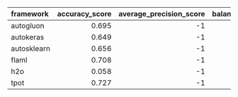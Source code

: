 | framework   |   accuracy_score |   average_precision_score |   balanced_accuracy_score |   cohen_kappa_score |   f1_score_macro |   f1_score_micro |   f1_score_weighted |   matthews_corrcoef |   precision_score |   recall_score |   roc_auc_score | training_time   | test_time   |
|:------------|-----------------:|--------------------------:|--------------------------:|--------------------:|-----------------:|-----------------:|--------------------:|--------------------:|------------------:|---------------:|----------------:|:----------------|:------------|
| autogluon   |            0.695 |                        -1 |                     0.64  |               0.679 |            0.563 |            0.695 |               0.686 |               0.68  |                -1 |             -1 |              -1 | 00:00:25        | 00:00:00    |
| autokeras   |            0.649 |                        -1 |                     0.586 |               0.632 |            0.504 |            0.649 |               0.632 |               0.635 |                -1 |             -1 |              -1 | 00:00:12        | 00:00:00    |
| autosklearn |            0.656 |                        -1 |                     0.584 |               0.639 |            0.493 |            0.656 |               0.643 |               0.641 |                -1 |             -1 |              -1 | 00:05:04        | 00:00:01    |
| flaml       |            0.708 |                        -1 |                     0.662 |               0.694 |            0.579 |            0.708 |               0.708 |               0.695 |                -1 |             -1 |              -1 | 00:05:00        | 00:00:00    |
| h2o         |            0.058 |                        -1 |                     0.033 |               0     |            0.004 |            0.058 |               0.006 |               0     |                -1 |             -1 |              -1 | 00:05:27        | 00:00:00    |
| tpot        |            0.727 |                        -1 |                     0.67  |               0.714 |            0.576 |            0.727 |               0.719 |               0.716 |                -1 |             -1 |              -1 | 00:05:30        | 00:00:00    |